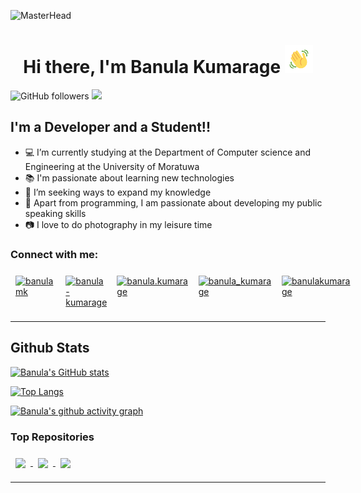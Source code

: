 ![MasterHead](https://i2.wp.com/blog.magmalabs.io/wp-content/uploads/2021/11/Gif-horizontal.gif?fit=1500%2C534&ssl=1)

<h1 align="center">
    Hi there, I'm Banula Kumarage 
    <img src="https://raw.githubusercontent.com/BanulaKumarage/BanulaKumarage/master/assets/wave.gif" 
         alt="Waving hand animated gif"
         height="45"
         width="45" />
</h1>

![GitHub followers](https://img.shields.io/github/followers/banulakumarage?label=Followers&logo=GitHub)
![](https://komarev.com/ghpvc/?username=banulakumarage&color=blue)

## I'm a Developer and a Student!!

- 💻 I’m currently studying at the Department of Computer science and Engineering at the University of Moratuwa
- 📚 I'm passionate about learning new technologies
- 🔭 I’m seeking ways to expand my knowledge
- 🎤 Apart from programming, I am passionate about developing my public speaking skills
- 📷 I love to do photography in my leisure time

<h3 align="left">Connect with me:</h3>
<p align="left" style="display: flex; flex-direction: row; ">
<a href="https://twitter.com/banulamk" style = "padding: 8px 8px 8px 8px;" target="blank"><img align="center" src="https://raw.githubusercontent.com/rahuldkjain/github-profile-readme-generator/master/src/images/icons/Social/twitter.svg" alt="banulamk" height="25" width="25" /></a>
<a href="https://linkedin.com/in/banula-kumarage" style = "padding: 8px 8px 8px 8px;" target="blank"><img align="center" src="https://raw.githubusercontent.com/rahuldkjain/github-profile-readme-generator/master/src/images/icons/Social/linked-in-alt.svg" alt="banula-kumarage" height="25" width="25" /></a>
<a href="https://fb.com/banula.kumarage" style = "padding: 8px 8px 8px 8px;" target="blank"><img align="center" src="https://raw.githubusercontent.com/rahuldkjain/github-profile-readme-generator/master/src/images/icons/Social/facebook.svg" alt="banula.kumarage" height="25" width="25" /></a>
<a href="https://instagram.com/banula_kumarage" style = "padding: 8px 8px 8px 8px;" target="blank"><img align="center" src="https://raw.githubusercontent.com/rahuldkjain/github-profile-readme-generator/master/src/images/icons/Social/instagram.svg" alt="banula_kumarage" height="25" width="25" /></a>
<a href="https://www.hackerrank.com/banulakumarage" style = "padding: 8px 8px 8px 8px;" target="blank"><img align="center" src="https://raw.githubusercontent.com/rahuldkjain/github-profile-readme-generator/master/src/images/icons/Social/hackerrank.svg" alt="banulakumarage" height="25" width="25" /></a>
</p>


---

## Github Stats

[![Banula's GitHub stats](https://github-readme-stats.vercel.app/api?username=banulakumarage&show_icons=true&line_height=27count_private=true&theme=dracula)](https://github.com/banulakumarage)

[![Top Langs](https://github-readme-stats.vercel.app/api/top-langs/?username=banulakumarage&layout=compact&theme=dracula)](https://github.com/banulakumarage)


[![Banula's github activity graph](https://activity-graph-banula.herokuapp.com/graph?username=banulakumarage&theme=rogue)](https://github.com/banulakumarage)


### Top Repositories

<p float="left">
<a href="https://github.com/DBMS-404/Supply-Chain-Management-System">
  <img style = "margin: 8px 8px 8px 8px;" align="center" src="https://github-readme-stats.vercel.app/api/pin/?username=DBMS-404&repo=Supply-Chain-Management-System&theme=dracula" />
</a>
<a href="https://github.com/BanulaKumarage/ehotelier">
  <img style = "margin: 8px 8px 8px 8px;" align="center" src="https://github-readme-stats.vercel.app/api/pin/?username=BanulaKumarage&repo=ehotelier&theme=dracula" />
</a>
<a href="https://github.com/BanulaKumarage/Nanoprocessor">
  <img style = "margin: 8px 8px 8px 8px;" align="center" src="https://github-readme-stats.vercel.app/api/pin/?username=BanulaKumarage&repo=Nanoprocessor&theme=dracula" />
</a>
</p>

---
[github]: https://www.github.com/banulakumarage
[twitter]: https://twitter.com/banulamk
[linkedin]: https://www.linkedin.com/in/banula-kumarage
[instagram]: https://www.instagram.com/banula_kumarage/
[facebook]: https://www.facebook.com/banula.kumarage